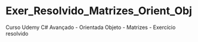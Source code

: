 # Exer_Resolvido_Matrizes_Orient_Obj
Curso Udemy C# Avançado - Orientada Objeto - Matrizes - Exercício resolvido
